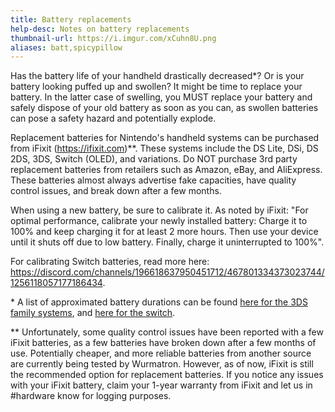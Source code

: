 ```yaml
---
title: Battery replacements
help-desc: Notes on battery replacements
thumbnail-url: https://i.imgur.com/xCuhn8U.png
aliases: batt,spicypillow
---
```


Has the battery life of your handheld drastically decreased\*? Or is your battery looking puffed up and swollen? It might be time to replace your battery. In the latter case of swelling, you MUST replace your battery and safely dispose of your old battery as soon as you can, as swollen batteries can pose a safety hazard and potentially explode.

Replacement batteries for Nintendo's handheld systems can be purchased from iFixit (https://ifixit.com)\*\*. These systems include the DS Lite, DSi, DS 2DS, 3DS, Switch (OLED), and variations. Do NOT purchase 3rd party replacement batteries from retailers such as Amazon, eBay, and AliExpress. These batteries almost always advertise fake capacities, have quality control issues, and break down after a few months.

When using a new battery, be sure to calibrate it. As noted by iFixit:
"For optimal performance, calibrate your newly installed battery: Charge it to 100% and keep charging it for at least 2 more hours. Then use your device until it shuts off due to low battery. Finally, charge it uninterrupted to 100%". 

For calibrating Switch batteries, read more here: https://discord.com/channels/196618637950451712/467801334373023744/1256118057177186434.
 
\* A list of approximated battery durations can be found [here for the 3DS family systems](https://en-americas-support.nintendo.com/app/answers/detail/a_id/385/~/how-long-will-the-battery-remain-charged), and [here for the switch](https://www.nintendo.com/en-gb/Support/Nintendo-Switch/How-Long-Does-the-Battery-Charge-Last-1630015.html).

\*\* Unfortunately, some quality control issues have been reported with a few iFixit batteries, as a few batteries have broken down after a few months of use. Potentially cheaper, and more reliable batteries from another source are currently being tested by Wurmatron. However, as of now, iFixit is still the recommended option for replacement batteries. If you notice any issues with your iFixit battery, claim your 1-year warranty from iFixit and let us in #hardware know for logging purposes.